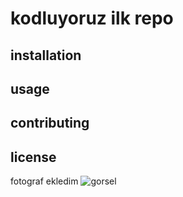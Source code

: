 # kodluyoruz ilk repo
 
## installation 

## usage

## contributing

## license
 fotograf ekledim
![gorsel](https://avatars.githubusercontent.com/u/30476529?s=280&v=4)





